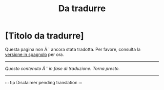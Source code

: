 ﻿---
title: [Da tradurre]
---

<!-- TODO: translation missing - Italian version -->

# [Titolo da tradurre]

Questa pagina non Ã¨ ancora stata tradotta. Per favore, consulta la [versione in spagnolo](/es/mitos-internet) per ora.

---

*Questo contenuto Ã¨ in fase di traduzione. Torna presto.*

---

::: tip
Disclaimer pending translation
:::
